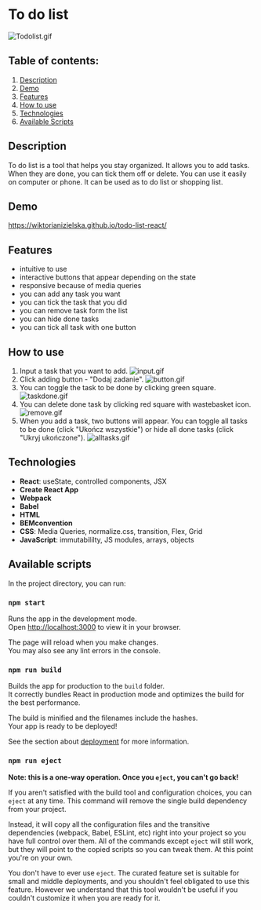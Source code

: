 # To do list

![Todolist.gif](https://i.postimg.cc/mZnBF7g8/Todolist.gif)

## Table of contents:
1. [Description](#description)
1. [Demo](#demo)
1. [Features](#features)
1. [How to use](#how-to-use)
1. [Technologies](#technologies)
1. [Available Scripts](#available-scripts)

## Description
To do list is a tool that helps you stay organized. It allows you to add tasks. When they are done, you can tick them off or delete. You can use it easily on computer or phone. It can be used as to do list or shopping list.

## Demo
https://wiktorianizielska.github.io/todo-list-react/

## Features
- intuitive to use
- interactive buttons that appear depending on the state
- responsive because of media queries
- you can add any task you want
- you can tick the task that you did
- you can remove task form the list
- you can hide done tasks
- you can tick all task with one button 

## How to use
1. Input a task that you want to add. 
![input.gif](https://i.postimg.cc/3xDyWjS0/input.gif)
1. Click adding button - "Dodaj zadanie".
![button.gif](https://i.postimg.cc/ryHRcFMp/button.gif)
1. You can toggle the task to be done by clicking green square.
![taskdone.gif](https://i.postimg.cc/x8cfhYBN/taskdone.gif)
1. You can delete done task by clicking red square with wastebasket icon.
![remove.gif](https://i.postimg.cc/yY74D7Lm/remove.gif)
1. When you add a task, two buttons will appear. You can toggle all tasks to be done (click "Ukończ wszystkie") or hide all done tasks (click "Ukryj ukończone").
![alltasks.gif](https://i.postimg.cc/Kz6bqVhm/alltasks.gif)

## Technologies
- **React**: useState, controlled components, JSX
- **Create React App**
- **Webpack**
- **Babel**
- **HTML**
- **BEMconvention**
- **CSS**: Media Queries, normalize.css, transition, Flex, Grid
- **JavaScript**: immutabililty, JS modules, arrays, objects


## Available scripts
In the project directory, you can run:

### `npm start`

Runs the app in the development mode.\
Open [http://localhost:3000](http://localhost:3000) to view it in your browser.

The page will reload when you make changes.\
You may also see any lint errors in the console.

### `npm run build`

Builds the app for production to the `build` folder.\
It correctly bundles React in production mode and optimizes the build for the best performance.

The build is minified and the filenames include the hashes.\
Your app is ready to be deployed!

See the section about [deployment](https://facebook.github.io/create-react-app/docs/deployment) for more information.

### `npm run eject`

**Note: this is a one-way operation. Once you `eject`, you can't go back!**

If you aren't satisfied with the build tool and configuration choices, you can `eject` at any time. This command will remove the single build dependency from your project.

Instead, it will copy all the configuration files and the transitive dependencies (webpack, Babel, ESLint, etc) right into your project so you have full control over them. All of the commands except `eject` will still work, but they will point to the copied scripts so you can tweak them. At this point you're on your own.

You don't have to ever use `eject`. The curated feature set is suitable for small and middle deployments, and you shouldn't feel obligated to use this feature. However we understand that this tool wouldn't be useful if you couldn't customize it when you are ready for it.


